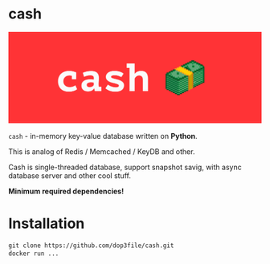 # cash

![Cash logo](./readme/logo.png)

```сash``` - in-memory key-value database written on **Python**. 

This is analog of Redis / Memcached / KeyDB and other.

Cash is single-threaded database, support snapshot savig, with async database server and other cool stuff.

**Minimum required dependencies!**

# Installation

```
git clone https://github.com/dop3file/cash.git
docker run ...
```


